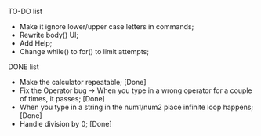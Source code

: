 TO-DO list

* Make it ignore lower/upper case letters in commands;
* Rewrite body() UI;
* Add Help;
* Change while() to for() to limit attempts;

DONE list
* Make the calculator repeatable; [Done]
* Fix the Operator bug -> When you type in a wrong operator for a couple of times, it passes; [Done]
* When you type in a string in the num1/num2 place infinite loop happens; [Done]
* Handle division by 0; [Done]